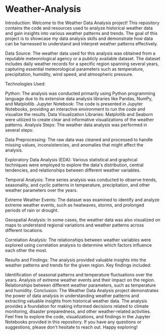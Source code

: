 # Weather-Analysis
Introduction:
Welcome to the Weather Data Analysis project! This repository contains the code and resources used to analyze historical weather data and gain insights into various weather patterns and trends. The goal of this project is to showcase my data analysis skills and demonstrate how data can be harnessed to understand and interpret weather patterns effectively.

Data Source:
The weather data used for this analysis was obtained from a reputable meteorological agency or a publicly available dataset. The dataset includes daily weather records for a specific region spanning several years, capturing essential meteorological parameters such as temperature, precipitation, humidity, wind speed, and atmospheric pressure.

Technologies Used:

Python: The analysis was conducted primarily using Python programming language due to its extensive data analysis libraries like Pandas, NumPy, and Matplotlib.
Jupyter Notebook: The code is presented in Jupyter Notebooks, providing an interactive environment to run the code and visualize the results.
Data Visualization Libraries: Matplotlib and Seaborn were utilized to create clear and informative visualizations of the weather patterns.
Analysis Steps:
The weather data analysis was performed in several steps:

Data Preprocessing: The raw data was cleaned and processed to handle missing values, inconsistencies, and anomalies that might affect the analysis.

Exploratory Data Analysis (EDA): Various statistical and graphical techniques were employed to explore the data's distribution, central tendencies, and relationships between different weather variables.

Temporal Analysis: Time series analysis was conducted to observe trends, seasonality, and cyclic patterns in temperature, precipitation, and other weather parameters over the years.

Extreme Weather Events: The dataset was examined to identify and analyze extreme weather events, such as heatwaves, storms, and prolonged periods of rain or drought.

Geospatial Analysis: In some cases, the weather data was also visualized on maps to understand regional variations and weather patterns across different locations.

Correlation Analysis: The relationships between weather variables were explored using correlation analysis to determine which factors influence each other the most.

Results and Findings:
The analysis provided valuable insights into the weather patterns and trends for the given region. Key findings included:

Identification of seasonal patterns and temperature fluctuations over the years.
Analysis of extreme weather events and their impact on the region.
Relationships between different weather parameters, such as temperature and humidity.
Conclusion:
The Weather Data Analysis project demonstrates the power of data analysis in understanding weather patterns and extracting valuable insights from historical weather data. The analysis provides a foundation for making informed decisions related to climate monitoring, disaster preparedness, and other weather-related activities. Feel free to explore the code, visualizations, and findings in the Jupyter Notebooks provided in this repository. If you have any questions or suggestions, please don't hesitate to reach out. Happy exploring!
